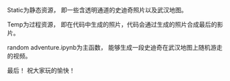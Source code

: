 Static为静态资源，
即一些含透明通道的史迪奇照片以及武汉地图。


Temp为过程资源，
即在代码中生成的照片，代码会通过生成的照片合成最后的影片。


random adventure.ipynb为主函数，
能够生成一段史迪奇在武汉地图上随机游走的视频。


最后！
祝大家玩的愉快！
